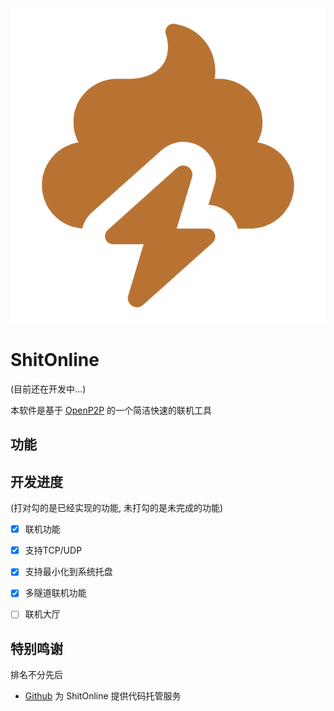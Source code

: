 ![logo](./icon.png)
# ShitOnline
(目前还在开发中...)

本软件是基于 [OpenP2P](https://github.com/openp2p-cn/openp2p) 的一个简洁快速的联机工具

## 功能
## 开发进度
(打对勾的是已经实现的功能, 未打勾的是未完成的功能)
- [x] 联机功能
- [x] 支持TCP/UDP
- [x] 支持最小化到系统托盘
- [x] 多隧道联机功能
- [ ] 联机大厅


## 特别鸣谢
排名不分先后
- [Github](https://github.com/) 为 ShitOnline 提供代码托管服务
